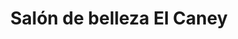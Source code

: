 ---
title: "Salón de belleza El Caney"
url: /matanzas/salon-de-belleza-el-caney/
shop: cosméticos
---